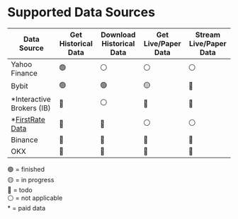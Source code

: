 [FirstRate Data]: https://firstratedata.com

# Supported Data Sources

| Data Source               | Get Historical Data | Download Historical Data | Get Live/Paper Data | Stream Live/Paper Data |
| ------------------------- | ------------------- | ------------------------ | ------------------- | ---------------------- |
| Yahoo Finance             | 🟢                  | ⚪                       | ⚪                  | ⚪                     |
| Bybit                     | 🟢                  | 🟢                       | 🟡                  | 🔴                     |
| *Interactive Brokers (IB) | 🔴                  | ⚪                       | 🔴                  | 🔴                     |
| *[FirstRate Data]         | 🔴                  | 🔴                       | ⚪                  | ⚪                     |
| Binance                   | 🔴                  | 🔴                       | 🔴                  | 🔴                     |
| OKX                       | 🔴                  | 🔴                       | 🔴                  | 🔴                     |

🟢 = finished \
🟡 = in progress \
🔴 = todo \
⚪ = not applicable \
\* = paid data


